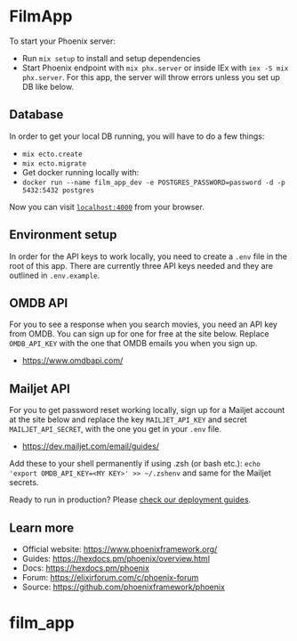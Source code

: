 # FilmApp

To start your Phoenix server:

- Run `mix setup` to install and setup dependencies
- Start Phoenix endpoint with `mix phx.server` or inside IEx with `iex -S mix phx.server`. For this app, the server will throw errors unless you set up DB like below.

## Database

In order to get your local DB running, you will have to do a few things:

- `mix ecto.create`
- `mix ecto.migrate`
- Get docker running locally with:
- `docker run --name film_app_dev -e POSTGRES_PASSWORD=password -d -p 5432:5432 postgres`

Now you can visit [`localhost:4000`](http://localhost:4000) from your browser.

## Environment setup

In order for the API keys to work locally, you need to create a `.env` file in the root of this app. There are currently three API keys needed and they are outlined in `.env.example`.

## OMDB API

For you to see a response when you search movies, you need an API key from OMDB. You can sign up for one for free at the site below. Replace `OMDB_API_KEY` with the one that OMDB emails you when you sign up.

- https://www.omdbapi.com/

## Mailjet API

For you to get password reset working locally, sign up for a Mailjet account at the site below and replace the key `MAILJET_API_KEY` and secret `MAILJET_API_SECRET`, with the one you get in your `.env` file.

- https://dev.mailjet.com/email/guides/

Add these to your shell permanently if using .zsh (or bash etc.):
`echo 'export OMDB_API_KEY=<MY KEY>' >> ~/.zshenv` and same for the Mailjet secrets.

Ready to run in production? Please [check our deployment guides](https://hexdocs.pm/phoenix/deployment.html).

## Learn more

- Official website: https://www.phoenixframework.org/
- Guides: https://hexdocs.pm/phoenix/overview.html
- Docs: https://hexdocs.pm/phoenix
- Forum: https://elixirforum.com/c/phoenix-forum
- Source: https://github.com/phoenixframework/phoenix

# film_app
